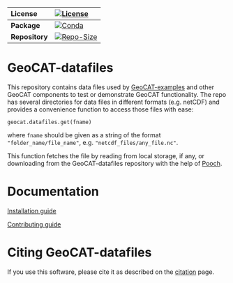 
|  **License**    |   [![License][license-badge]][repo-link]                |
| :---------------| :-------------------------------------------------------|
|  **Package**    |   [![Conda][conda-forge-badge]][conda-forge-link]       |
|  **Repository** |   [![Repo-Size][repo-size-badge]][repo-size-link]       |


# GeoCAT-datafiles

This repository contains data files used by 
[GeoCAT-examples](https://github.com/NCAR/geocat-examples) and other GeoCAT components
to test or demonstrate GeoCAT functionality. The repo has several directories for data files
in different formats (e.g. netCDF) and provides a convenience function to access those files with ease:

`geocat.datafiles.get(fname)`
    
where `fname` should be given as a string of the format `"folder_name/file_name"`, e.g. `"netcdf_files/any_file.nc"`.

This function fetches the file by reading from local storage, if any, or
downloading from the GeoCAT-datafiles repository with the help of
[Pooch](https://www.fatiando.org/pooch).


# Documentation

[Installation guide](INSTALLATION.md)

[Contributing guide](CONTRIBUTING.md)

# Citing GeoCAT-datafiles

If you use this software, please cite it as described on the [citation](https://github.com/NCAR/geocat-datafiles/blob/main/CITATION.md) page.

[comment]: <> (Links for badges and status)
[license-badge]: https://img.shields.io/github/license/NCAR/geocat-datafiles?style=for-the-badge
[repo-link]: https://github.com/NCAR/geocat-datafiles
[conda-forge-badge]: https://img.shields.io/conda/vn/conda-forge/geocat-datafiles?logo=anaconda&style=for-the-badge
[conda-forge-link]: https://anaconda.org/conda-forge/geocat-datafiles
[repo-size-badge]: https://img.shields.io/github/repo-size/NCAR/geocat-datafiles?style=for-the-badge
[repo-size-link]: https://github.com/NCAR/geocat-datafiles
